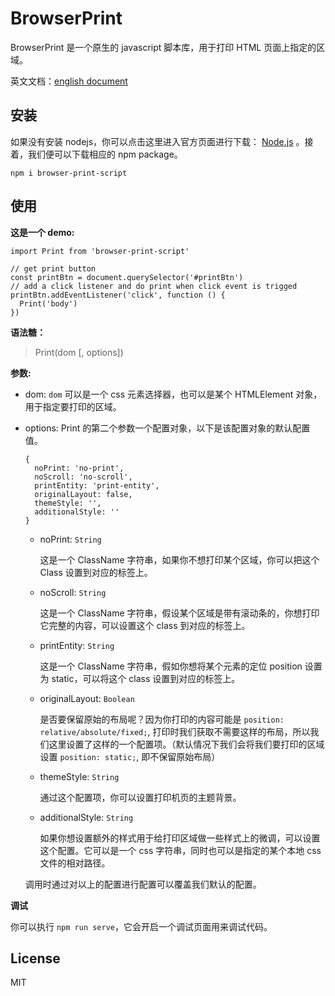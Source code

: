 # BrowserPrint

BrowserPrint 是一个原生的 javascript 脚本库，用于打印 HTML 页面上指定的区域。

英文文档：[english document](./README.md)

## 安装

如果没有安装 nodejs，你可以点击这里进入官方页面进行下载： [Node.js][0] 。接着，我们便可以下载相应的 npm package。

```
npm i browser-print-script
```

## 使用

**这是一个 demo:**

```
import Print from 'browser-print-script'

// get print button
const printBtn = document.querySelector('#printBtn')
// add a click listener and do print when click event is trigged
printBtn.addEventListener('click', function () {
  Print('body')
})
```

**语法糖：**

> Print(dom [, options])

**参数:**

- dom: `dom` 可以是一个 css 元素选择器，也可以是某个 HTMLElement 对象，用于指定要打印的区域。

- options: Print 的第二个参数一个配置对象，以下是该配置对象的默认配置值。

  ```
  {
    noPrint: 'no-print',
    noScroll: 'no-scroll',
    printEntity: 'print-entity',
    originalLayout: false,
    themeStyle: '',
    additionalStyle: ''
  }
  ```

  - noPrint: `String`

    这是一个 ClassName 字符串，如果你不想打印某个区域，你可以把这个 Class 设置到对应的标签上。

  - noScroll: `String`

    这是一个 ClassName 字符串，假设某个区域是带有滚动条的，你想打印它完整的内容，可以设置这个 class 到对应的标签上。

  - printEntity: `String`

    这是一个 ClassName 字符串，假如你想将某个元素的定位 position 设置为 static，可以将这个 class 设置到对应的标签上。

  - originalLayout: `Boolean`

    是否要保留原始的布局呢？因为你打印的内容可能是 `position: relative/absolute/fixed;`, 打印时我们获取不需要这样的布局，所以我们这里设置了这样的一个配置项。（默认情况下我们会将我们要打印的区域设置 `position: static;`, 即不保留原始布局）

  - themeStyle: `String`

    通过这个配置项，你可以设置打印机页的主题背景。

  - additionalStyle: `String`

    如果你想设置额外的样式用于给打印区域做一些样式上的微调，可以设置这个配置。它可以是一个 css 字符串，同时也可以是指定的某个本地 css 文件的相对路径。

  调用时通过对以上的配置进行配置可以覆盖我们默认的配置。

**调试**

你可以执行 `npm run serve`，它会开启一个调试页面用来调试代码。

## License

MIT

[0]: http://nodejs.org
